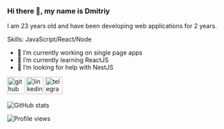 ### Hi there 👋, my name is Dmitriy
I am 23 years old and have been developing web applications for 2 years.

Skills: JavaScript/React/Node

- 🔭 I’m currently working on single page apps 
- 🌱 I’m currently learning ReactJS 
- 🤔 I’m looking for help with NestJS 


[<img src='https://cdn.jsdelivr.net/npm/simple-icons@3.0.1/icons/github.svg' alt='github' height='40'>](https://github.com/firsov-dmitriy)  [<img src='https://cdn.jsdelivr.net/npm/simple-icons@3.0.1/icons/linkedin.svg' alt='linkedin' height='40'>](https://www.linkedin.com/in/dimitry-firsov-910b90104/)  [<img src='https://cdn.jsdelivr.net/npm/simple-icons@3.0.1/icons/telegram.svg' alt='telegram' height='40'>](https://t.me/firsov_d)  

![GitHub stats](https://github-readme-stats.vercel.app/api?username=firsov-dmitriy&show_icons=true)  

![Profile views](https://gpvc.arturio.dev/firsov-dmitriy)  
